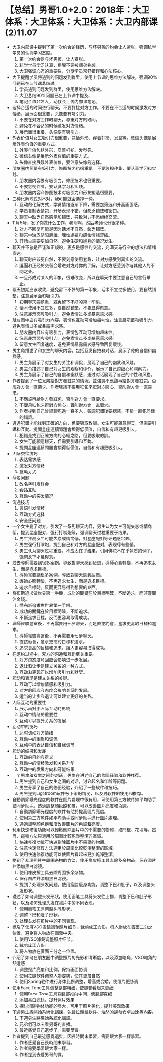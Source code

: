 # 【总结】男哥1.0+2.0：2018年：大卫体系：大卫体系：大卫体系：大卫内部课(2)11.07

-   大卫内部课中提到了第一次约会的经历，与坏男孩的约会让人紧张，强调私学学员的认真学习态度。
    1.  第一次约会是与坏男孩，让人紧张。
    2.  私学学员学习认真，提醒不要被师弟抄袭。
    3.  大卫强调心态的重要性，分享学员常犯错误和心法核心。
-   大卫提醒学员将遇到的问题发到群里，使用上节课的思维方法解决，强调90%问题已在上节课总结过。
    1.  学员遇到问题发到群里，使用思维方法解决。
    2.  大卫总结90%问题已在上节课中提及。
    3.  笔记价值非常大，助教会上传内部课笔记。
-   选择合适的时间进行聊天，不要打扰对方工作。不要在不合适的时候激发对方情绪，展示面很重要，头像要有吸引力。
    1.  不要在对方工作时聊天，尊重对方的时间。
    2.  避免在不合适的时候激发对方情绪。
    3.  展示面很重要，头像要有吸引力。
-   外表价值对女生吸引力很重要，包括外形、穿着打扮、发型等。微信头像是展示外表价值的重要方式。
    1.  外表价值包括外形、穿着打扮、发型等。
    2.  微信头像是展示外表价值的重要方式。
    3.  头像直接展现外表价值，要注意头像的选择。
-   朋友圈内容要有吸引力，修图技术也很重要。不要忽视作业，要认真学习和实践。
    1.  朋友圈内容要有吸引力，修图技术也很重要。
    2.  不要忽视作业，要认真学习和实践。
    3.  朋友圈内容和修图技术对吸引力和形象塑造很重要。
-   三种化解方式对不对，我可能就会选择一种。
    1.  互动的化解方式，学员情绪逐渐下降，需要加筛选和升高画面感。
    2.  学员自制表情包，开场表现不错，但缺乏铺垫和窗口。
    3.  聊天中缺乏自然感觉和铺垫，导致对方不愿继续交流。
-   11月5号，发了你做什么工作，老师啊，然后老师也分很多种。
    1.  对方不回复可能是因为话术不自然，缺乏铺垫。
    2.  聊天中缺乏阴阳思维，理性逻辑和感性情绪穿插。
    3.  开场白需要更加自然，避免生硬和尴尬的情况发生。
-   聊天并不总是严谨和正规的，更多是感性的交流，充满天马行空的想法和情绪表达。
    1.  聊天时应该更自然，不要刻意使用套路，让对方感受到真实的交流。
    2.  逗逼和正经的交替会增进对方对你的了解，让对方感受到你与其他人的不同之处。
    3.  一旦形成对某人的印象，很难改变，所以在聊天中要注意自己的言行举止。
-   聊天初期应该收敛，避免留下不好的第一印象，话术不宜过多使用，要自然铺垫，注意展示面和吸引力。
    1.  初期聊天要慎重，避免留下不好的第一印象。
    2.  话术使用不宜过多，要自然铺垫，不要显得刻意。
    3.  注意展示面和吸引力，避免表情过多或暴露需求感。
-   朋友圈中应有吸引力内容，表情包互动可增加趣味性，注意展示面和吸引力，避免表情过多或暴露需求感。
    1.  朋友圈内容应有吸引力，表情包互动可增加趣味性。
    2.  注意展示面和吸引力，避免表情过多或暴露需求感。
    3.  留意女生回复速度，避免表情暴露需求感导致回复缓慢。
-   男主角描述了和女生的聊天内容，包括互发自拍和对话，展示了他的自信和幽默感。
    1.  男主角展示了对女生的关注和调侃，展现了自己的幽默和风趣。
    2.  男主角描述了自己对女生的观察和评价，展示了自己的细心和洞察力。
    3.  男主角展示了自己的自信和幽默感，通过对话展现了自己的个性和风格。
-   作者提到了一位兄弟給對方發紅包的情況，並強調不應該再給對方發紅包，否則對方會一直要求。作者建議不要用紅包來逗對方開心，否則對方會一直要求。
    1.  不應該再給對方發紅包，否則對方會一直要求。
    2.  不要用紅包來逗對方開心，否則對方會一直要求。
    3.  作者提到自己曾經聊死過一百多人，強調犯錯後要總結，不能一直犯同樣的錯誤。
-   通過犯錯才能找到正確的方向，但要吸取教訓。女生可能願意聊天，但需要引導和互動。提問星座連續問題會顯得低價值，自信和有趣更吸引人。
    1.  犯錯是找到正確方向的必經之路，但要吸取教訓。
    2.  女生可能願意聊天，但需要引導和互動。
    3.  提問星座連續問題會顯得低價值，自信和有趣更吸引人。
-   人际交往技巧
    1.  表达需求感
    2.  激发对方情绪
    3.  互动方式
-   命名问题
    1.  改名字引发误会
    2.  套路互动
    3.  互动中的突发情况
-   沟通技巧
    1.  言语引发情绪
    2.  互动方式选择
    3.  安全感问题
-   一个女生删了对方，引发了一系列聊天内容，男生认为女生可能失恋或情商低，提到星座配对，强行打嘴炮等，强调聊天过程重要于结果。
    1.  男生推测女生可能失恋或情商低，对星座配对等话题感兴趣。
    2.  男生强行打嘴炮，提到自己和对方的星座配对，表现得有些傻。
    3.  男生认为聊天过程重要，不应太在乎结果，引用佛陀不在乎物质的例子，强调放下才能得到。
-   过去導師需要講很多案例，導致對聊天感到疲憊，導師心態轉變，不再追求女生，而是追求目標。
    1.  導師需要講很多案例，導致對聊天感到疲憊。
    2.  導師心態轉變，不再追求女生，而是追求目標。
    3.  追求目標時，反而更容易得到想要的東西。
-   喬布斯追求做世界第一手機，成功的關鍵在於目標明確，不斷追求，而非僅關注金錢。
    1.  喬布斯追求做世界第一手機。
    2.  成功的關鍵在於目標明確，不斷追求。
    3.  不斷追求目標，反而更容易取得成功。
-   導師經驗豐富後，不再需要用七步聊天，而是直接約會，追求更高的目標和追求。
    1.  導師經驗豐富後，不再需要用七步聊天。
    2.  直接約會，追求更高的目標和追求。
    3.  追求更高的目標和追求，讓人更容易取得成功。
-   在邀约过程中，双方的沟通和互动至关重要。
    1.  对方的态度和回应会影响进一步发展。
    2.  退让和让步是建立关系的一种方式。
    3.  互动和表现可以增加吸引力和默契。
-   互动和表现是建立关系的关键。
    1.  互动可以增加情感和吸引力。
    2.  对方的回应和态度会影响关系的发展。
    3.  适当的让步和退让可以建立更好的关系。
-   人际互动的重要性
    1.  展示面对于人际互动的影响
    2.  互动中情绪的重要性
    3.  互动可以提升关系的发展
-   互动中的技巧
    1.  适时调动对方情绪
    2.  互动中的幽默和调侃
    3.  互动中的表达自信和自我调节
-   互动的结果和发展
    1.  互动的目的和意义
    2.  互动中的情绪激发和关系升华
    3.  互动中的发展方向和可能结果
-   一个男生和女生之间的对话，男生在讲述自己的修图经验和软件推荐。
    1.  男生提到自己和女生之间的对话，讨论起名和年龄等问题。
    2.  男生分享了自己的修图经验，介绍了一些软件和技巧。
    3.  男生提到Lightroom软件被下架的情况，以及对软件的使用和推荐。
-   自動調節曝光程度的軟件在圖片處理中很有用，可使用第三方軟件如平均助手或同步助手。透過調整顏色飽和度，可以改善圖片亮度和色調。
    1.  自動調節曝光程度的軟件有助於提高圖片亮度。
    2.  使用第三方軟件如平均助手或同步助手進行圖片處理。
    3.  通過調整顏色飽和度改善圖片的色調和亮度。
-   利用快速修復功能可以輕鬆刪除圖片中的不需要的物體，如門框、花壇等。然而，這種方法只適用於周圍比較乾淨整潔的區域。
    1.  快速修復功能可快速刪除圖片中不需要的物體。
    2.  注意快速修復方法適用於周圍比較乾淨整潔的區域。
    3.  使用快速修復功能可以使圖片看起來更加乾淨整潔。
-   提到了处理照片中周围杂物的方法，使用橡皮擦工具去除多余物品，保存图片并添加黑白滤镜。
    1.  使用橡皮擦工具去除周围多余杂物。
    2.  保存图片并添加黑白滤镜。
    3.  提到了处理头发问题，使用瘦脸瘦身功能，调整下巴和肚子，以及调整头发形状。
-   讲述了如何调整头发形状，使用画笔工具将头发往上挪，调整下巴和肚子形状，以及如何处理头发在照片中的不同表现。
    1.  使用画笔工具调整头发形状。
    2.  调整下巴和肚子形状。
    3.  处理头发在照片中的不同表现。
-   提及了使用VSO濾鏡调整照片细节，裁剪成正方形，将人物放在画面三分之一位置，避免将人物放在画面中央。
    1.  使用VSO濾鏡调整照片细节。
    2.  裁剪成正方形。
    3.  将人物放在画面三分之一位置。
-   介绍了如何在朋友圈中调整照片的光影和清晰度，以及添加暗角，VSO暗角的舒适感
    1.  调整照片亮度和比例，保持画面协调
    2.  使用拉腿软件调整人物姿势，使其更加自然
    3.  使用Spring软件进行身体比例调整，增高或变矮，使照片更协调
-   使用Face Tone工具调整腿部粗细，使腿部看起来更细
    1.  使用Face Tone工具将腿部推向中间，使腿部变细
    2.  添加黑白滤镜，提升照片效果
    3.  探讨消除物体功能的强大，可用于照片美化，提升美观效果
-   下週男生將開始系統化講課，包括拉頭髮軟件、浩然的課和安卓加速等內容。
    1.  下週男生將開始系統化講課。
    2.  兄弟們可以去看男哥的直播。
    3.  最近感覺自己退步了，需要學習。
-   作者提到自己最近感覺退步，因長時間未學習，需要跟大家一樣學習。
    1.  作者感覺自己長時間未學習。
    2.  作者需要學習跟大家一樣。
    3.  作者提到去聽男哥的課。